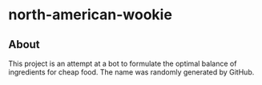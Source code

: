 # north-american-wookie

## About
This project is an attempt at a bot to formulate the optimal balance of
ingredients for cheap food. The name was randomly generated by GitHub.
